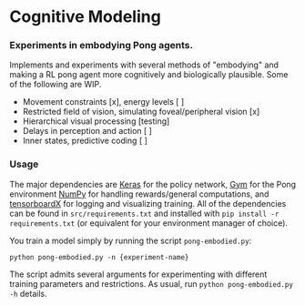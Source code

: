 # Cognitive Modeling
### Experiments in embodying Pong agents.

Implements and experiments with several methods of "embodying" and making a RL pong agent more cognitively and biologically plausible. Some of the following are WIP.

* Movement constraints [x], energy levels [ ]
* Restricted field of vision, simulating foveal/peripheral vision [x]
* Hierarchical visual processing [testing]
* Delays in perception and action [ ]
* Inner states, predictive coding [ ]

### Usage

The major dependencies are [Keras](https://keras.io) for the policy network, [Gym](https://gym.openai.com) for the Pong environment [NumPy](http://www.numpy.org) for handling rewards/general computations, and [tensorboardX](https://tensorboardx.readthedocs.io/en/latest/index.html) for logging and visualizing training. All of the dependencies can be found in `src/requirements.txt` and installed with `pip install -r requirements.txt` (or equivalent for your environment manager of choice).

You train a model simply by running the script `pong-embodied.py`:

```python pong-embodied.py -n {experiment-name}```

The script admits several arguments for experimenting with different training parameters and restrictions. As usual, run `python pong-embodied.py -h` details.
